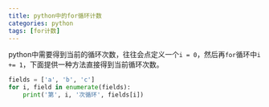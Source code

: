 ```yaml
---
title: python中的for循环计数
categories: python
tags: [for计数]
---
```


python中需要得到当前的循环次数，往往会点定义一个`i = 0`，然后再`for`循环中`i += 1`，下面提供一种方法直接得到当前循环次数。

<!-- more -->

```python
fields = ['a', 'b', 'c']
for i, field in enumerate(fields):
    print('第', i, '次循环', fields[i])
```

